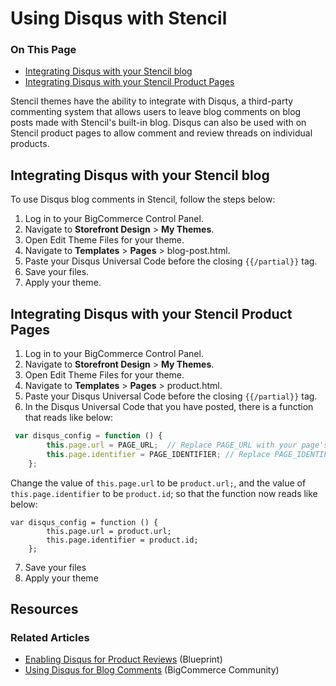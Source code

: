 <h1>Using Disqus with Stencil</h1>
<div class="otp" id="no-index">
	<h3> On This Page </h3>
	<ul>
    <li><a href="#using-disqus_stencil-blog">Integrating Disqus with your Stencil blog</a></li>
    <li><a href="#using-disqus_stencil-product-pages">Integrating Disqus with your Stencil Product Pages</a></li>
	</ul>
</div>

Stencil themes have the ability to integrate with Disqus, a third-party commenting system that allows users to leave blog comments on blog posts made with Stencil's built-in blog. Disqus can also be used with on Stencil product pages to allow comment and review threads on individual products.



<a href='#using-disqus_stencil-blog' aria-hidden='true' class='block-anchor'  id='using-disqus_stencil-blog'><i aria-hidden='true' class='linkify icon'></i></a>

## Integrating Disqus with your Stencil blog

To use Disqus blog comments in Stencil, follow the steps below:

1. Log in to your BigCommerce Control Panel.
2. Navigate to **Storefront Design** > **My Themes**.
3. Open Edit Theme Files for your theme.
4. Navigate to **Templates** > **Pages** > <sp class="fn">blog-post.html</span>.
5. Paste your Disqus Universal Code before the closing `{{/partial}}` tag.
6. Save your files.
7. Apply your theme.



<a href='#using-disqus_stencil-product-pages' aria-hidden='true' class='block-anchor'  id='using-disqus_stencil-product-pages'><i aria-hidden='true' class='linkify icon'></i></a>

## Integrating Disqus with your Stencil Product Pages

1. Log in to your BigCommerce Control Panel.
2. Navigate to **Storefront Design** > **My Themes**.
3. Open Edit Theme Files for your theme.
4. Navigate to **Templates** > **Pages** > <span class="fn">product.html</span>.
5. Paste your Disqus Universal Code before the closing `{{/partial}}` tag.
6. In the Disqus Universal Code that you have posted, there is a function that reads like below:

<!--
title: "Disqus Universal Code"
subtitle: ""
lineNumbers: true
-->

```js
 var disqus_config = function () {
        this.page.url = PAGE_URL;  // Replace PAGE_URL with your page's canonical URL variable
        this.page.identifier = PAGE_IDENTIFIER; // Replace PAGE_IDENTIFIER with your page's unique identifier variable
    };
```

Change the value of `this.page.url` to be `product.url;`, and the value of `this.page.identifier` to be `product.id`; so that the function now reads like below:

<!--
title: "Disqus Universal Code"
subtitle: "Final Function"
lineNumbers: true
-->

```
var disqus_config = function () {
        this.page.url = product.url;
        this.page.identifier = product.id;
    };
```

7. Save your files
8. Apply your theme



## Resources

### Related Articles
* [Enabling Disqus for Product Reviews](https://forum.bigcommerce.com/s/article/How-do-I-enable-Disqus-as-my-Comment-Service?_ga=2.224340315.1984523106.1539568940-967431010.1523308107#get-code)  (Blueprint)
* [Using Disqus for Blog Comments](https://forum.bigcommerce.com/s/article/Using-Disqus-Comments?_ga=2.224340315.1984523106.1539568940-967431010.1523308107) (BigCommerce Community)

